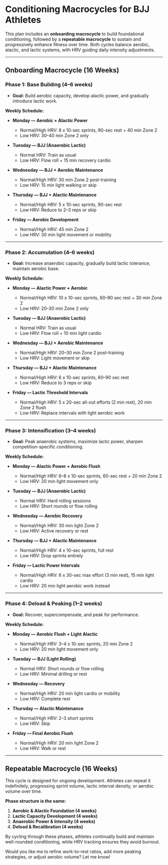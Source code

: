 # Conditioning Macrocycles for BJJ Athletes

This plan includes an **onboarding macrocycle** to build foundational conditioning, followed by a **repeatable macrocycle** to sustain and progressively enhance fitness over time. Both cycles balance aerobic, alactic, and lactic systems, with HRV guiding daily intensity adjustments.

---

## **Onboarding Macrocycle (16 Weeks)**

### **Phase 1: Base Building (4–6 weeks)**
- **Goal:** Build aerobic capacity, develop alactic power, and gradually introduce lactic work.

**Weekly Schedule:**
- **Monday — Aerobic + Alactic Power**  
  - Normal/High HRV: 8 x 10-sec sprints, 90-sec rest + 40 min Zone 2
  - Low HRV: 30–40 min Zone 2 only

- **Tuesday — BJJ (Anaerobic Lactic)**  
  - Normal HRV: Train as usual
  - Low HRV: Flow roll + 15 min recovery cardio

- **Wednesday — BJJ + Aerobic Maintenance**  
  - Normal/High HRV: 30 min Zone 2 post-training
  - Low HRV: 15 min light walking or skip

- **Thursday — BJJ + Alactic Maintenance**  
  - Normal/High HRV: 5 x 10-sec sprints, 90-sec rest
  - Low HRV: Reduce to 2–3 reps or skip

- **Friday — Aerobic Development**  
  - Normal/High HRV: 45 min Zone 2
  - Low HRV: 30 min light movement or mobility

---

### **Phase 2: Accumulation (4–6 weeks)**
- **Goal:** Increase anaerobic capacity, gradually build lactic tolerance, maintain aerobic base.

**Weekly Schedule:**
- **Monday — Alactic Power + Aerobic**  
  - Normal/High HRV: 10 x 10-sec sprints, 60–90 sec rest + 30 min Zone 2
  - Low HRV: 20–30 min Zone 2 only

- **Tuesday — BJJ (Anaerobic Lactic)**  
  - Normal HRV: Train as usual
  - Low HRV: Flow roll + 10 min light cardio

- **Wednesday — BJJ + Aerobic Maintenance**  
  - Normal/High HRV: 20–30 min Zone 2 post-training
  - Low HRV: Light movement or skip

- **Thursday — BJJ + Alactic Maintenance**  
  - Normal/High HRV: 6 x 10-sec sprints, 60–90 sec rest
  - Low HRV: Reduce to 3 reps or skip

- **Friday — Lactic Threshold Intervals**  
  - Normal/High HRV: 5 x 20-sec all-out efforts (2 min rest), 20 min Zone 2 flush
  - Low HRV: Replace intervals with light aerobic work

---

### **Phase 3: Intensification (3–4 weeks)**
- **Goal:** Peak anaerobic systems, maximize lactic power, sharpen competition-specific conditioning.

**Weekly Schedule:**
- **Monday — Alactic Power + Aerobic Flush**  
  - Normal/High HRV: 6–8 x 10-sec sprints, 60-sec rest + 20 min Zone 2
  - Low HRV: 20 min light movement only

- **Tuesday — BJJ (Anaerobic Lactic)**  
  - Normal HRV: Hard rolling sessions
  - Low HRV: Short rounds or flow rolling

- **Wednesday — Aerobic Recovery**  
  - Normal/High HRV: 30 min light Zone 2
  - Low HRV: Active recovery or rest

- **Thursday — BJJ + Alactic Maintenance**  
  - Normal/High HRV: 4 x 10-sec sprints, full rest
  - Low HRV: Drop sprints entirely

- **Friday — Lactic Power Intervals**  
  - Normal/High HRV: 6 x 30-sec max effort (3 min rest), 15 min light cardio
  - Low HRV: 20 min light aerobic work instead

---

### **Phase 4: Deload & Peaking (1–2 weeks)**
- **Goal:** Recover, supercompensate, and peak for performance.

**Weekly Schedule:**
- **Monday — Aerobic Flush + Light Alactic**  
  - Normal/High HRV: 3–4 x 10-sec sprints, 20 min Zone 2
  - Low HRV: 20 min light movement only

- **Tuesday — BJJ (Light Rolling)**  
  - Normal HRV: Short rounds or flow rolling
  - Low HRV: Minimal drilling or rest

- **Wednesday — Recovery**  
  - Normal/High HRV: 20 min light cardio or mobility
  - Low HRV: Complete rest

- **Thursday — Alactic Maintenance**  
  - Normal/High HRV: 2–3 short sprints
  - Low HRV: Skip

- **Friday — Final Aerobic Flush**  
  - Normal/High HRV: 20 min light Zone 2
  - Low HRV: Walk or rest

---

## **Repeatable Macrocycle (16 Weeks)**

This cycle is designed for ongoing development. Athletes can repeat it indefinitely, progressing sprint volume, lactic interval density, or aerobic volume over time.

**Phase structure is the same:**
1. **Aerobic & Alactic Foundation (4 weeks)**
2. **Lactic Capacity Development (4 weeks)**
3. **Anaerobic Power & Intensity (4 weeks)**
4. **Deload & Recalibration (4 weeks)**

By cycling through these phases, athletes continually build and maintain well-rounded conditioning, while HRV tracking ensures they avoid burnout.

Would you like me to refine work-to-rest ratios, add more peaking strategies, or adjust aerobic volume? Let me know!